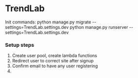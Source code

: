 # TrendLab

Init commands:
python manage.py migrate --settings=TrendLab.settings.dev
python manage.py runserver --settings=TrendLab.settings.dev


### Setup steps
1. Create user pool, create lambda functions
2. Redirect user to correct site after signup
3. Confirm email to have any user registering
4. 
